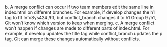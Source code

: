 b. A merge conflict can occur if two team members edit the same line in index.html on different branches. For example, if develop changes the h1 tag to h1 InfoSys424 /h1, but conflict_branch changes it to h1 Group 9 /h1, Git won’t know which version to keep when merging. 
c. A merge conflict won’t happen if changes are made to different parts of index.html. For example, if develop updates the title tag while conflict_branch updates the p tag, Git can merge these changes automatically without conflicts.
